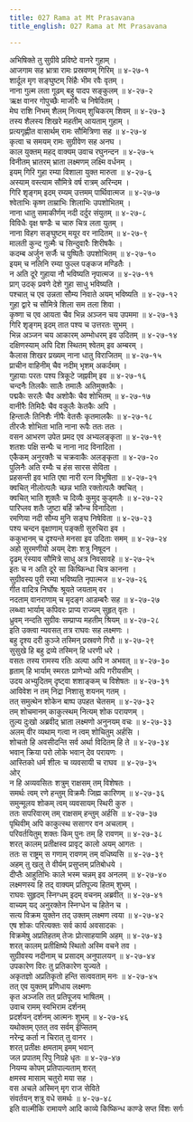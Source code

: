 ```yaml
---
title: 027 Rama at Mt Prasavana
title_english: 027 Rama at Mt Prasavana

---
```

<div class="audioEmbed"  caption="श्रीराम-हरिसीताराममूर्ति-घनपाठिभ्यां वचनम्" src="https://archive.org/download/Ramayana-recitation-Sriram-harisItArAmamUrti-Ghanapaati-v2/Kanda_4/Kanda_4_KSK-027-Ramasya_Prasravana_Girinivasaha.mp3"></div>

अभिषिक्ते तु सुग्रीवे प्रविष्टे वानरे गुहाम् ।  
आजगाम सह भ्रात्रा रामः प्रस्रवणम् गिरिम् ॥ ४-२७-१  
शार्दूल मृग सङ्घुष्टम् सिंहैः भीम रवैः वृतम् ।  
नाना गुल्म लता गूढम् बहु पादप सङ्कुलम् ॥ ४-२७-२  
ऋक्ष वानर गोपुच्छैः मार्जारैः च निषेवितम् ।  
मेघ राशि निभम् शैलम् नित्यम् शुचिकरम् शिवम् ॥ ४-२७-३  
तस्य शैलस्य शिखरे महतीम् आयताम् गुहाम् ।  
प्रत्यगृह्णीत वासार्थम् रामः सौमित्रिणा सह ॥ ४-२७-४  
कृत्वा च समयम् रामः सुग्रीवेण सह अनघ ।  
काल युक्तम् महद् वाक्यम् उवाच रघुनन्दन ॥ ४-२७-५  
विनीतम् भ्रातरम् भ्राता लक्ष्मणम् लक्ष्मि वर्धनम् ।  
इयम् गिरि गुहा रम्या विशाला युक्त मारुता ॥ ४-२७-६  
अस्याम् वस्त्याम सौमित्रे वर्ष रात्रम् अरिन्दम ।  
गिरि शृङ्गम् इदम् रम्यम् उत्तमम् पार्थिवात्मज ॥ ४-२७-७  
श्वेताभिः कृष्ण ताम्राभिः शिलाभिः उपशोभितम् ।  
नाना धातु समाकीर्णम् नदी दर्दुर संयुतम् ॥ ४-२७-८  
विविधैः वृक्ष षण्डैः च चारु चित्र लता युतम् ।  
नाना विहग सङ्घुष्टम् मयूर वर नादितम् ॥ ४-२७-९  
मालती कुन्द गुल्मैः च सिन्दुवारैः शिरीषकैः ।  
कदम्ब अर्जुन सर्जैः च पुष्पितैः उपशोभितम् ॥ ४-२७-१०  
इयम् च नलिनि रम्या फुल्ल पङ्कज मण्डितैः ।  
न अति दूरे गुहाया नौ भविष्यति नृपात्मज ॥ ४-२७-११  
प्राग् उदक् प्रवणे देशे गुहा साधु भविष्यति ।  
पश्चात् च एव उन्नता सौम्य निवाते अयम् भविष्यति ॥ ४-२७-१२  
गुहा द्वारे च सौमित्रे शिला सम तला शिवा ।  
कृष्णा च एव आयता चैव भिन्न अञ्जन चय उपममा ॥ ४-२७-१३  
गिरि शृङ्गम् इदम् तात पश्य च उत्तरतः सुभम् ।  
भिन्न अञ्जन चय आकारम् अम्भोधरम् इव उदितम् ॥ ४-२७-१४  
दक्षिणस्याम् अपि दिश स्थितम् श्वेतम् इव अम्बरम् ।  
कैलास शिखर प्रख्यम् नाना धातु विराजितम् ॥ ४-२७-१५  
प्राचीन वाहिनीम् चैव नदीम् भृशम् अकर्दमम् ।  
गुहायाः परतः पश्य त्रिकूटे जह्नवीम् इव ॥ ४-२७-१६  
चन्दनैः तिलकैः सालैः तमालैः अतिमुक्तकैः ।  
पद्मकैः सरलैः चैव अशोकैः चैव शोभितम् ॥ ४-२७-१७  
वानीरैः तिमिदैः चैव वकुलैः केतकैः अपि ।  
हिन्तालैः तिनिशैः नीपैः वेतसैः कृतमालकैः ॥ ४-२७-१८  
तीरजैः शोभिता भाति नाना रूपैः ततः ततः ।  
वसन आभरण उपेत प्रमद एव अभ्यलङ्कृता ॥ ४-२७-१९  
शतशः पक्षि सन्घैः च नाना नाद विनादिता ।  
एकैकम् अनुरक्तैः च चक्रवाकैः अलङ्कृता ॥ ४-२७-२०  
पुलिनैः अति रम्यैः च हंस सारस सेविता ।  
प्रहसन्ती इव भाति एषा नारी रत्न विभूषिता ॥ ४-२७-२१  
क्वचित् नीलोत्पलैः च्छन्न भाति रक्तोत्पलैः क्वचित् ।  
क्वचित् भाति शुक्लैः च दिव्यैः कुमुद कुड्मलैः ॥ ४-२७-२२  
पारिप्लव शतैः जुष्टा बर्हि क्रौन्च विनादिता ।  
रमणिया नदी सौम्य मुनि सङ्घ निषेविता ॥ ४-२७-२३  
पश्य चन्दन वृक्षाणाम् पङ्क्ती सुरुचिरा इव ।  
ककुभानम् च दृश्यन्ते मनसा इव उदिताः समम् ॥ ४-२७-२४  
अहो सुरमणीयो अयम् देशः शत्रु निषूदन ।  
दृढम् रंस्याव सौमित्रे साधु अत्र निवसावहे ॥ ४-२७-२५  
इतः च न अति दूरे सा किष्किन्धा चित्र कानना ।  
सुग्रीवस्य पुरी रम्या भविष्यति नृपात्मज ॥ ४-२७-२६  
गीत वादित्र निर्घोषः श्रूयते जयताम् वर ।  
नदताम् वानराणाम् च मृदङ्ग आडम्बरैः सह ॥ ४-२७-२७  
लब्ध्वा भार्याम् कपिवरः प्राप्य राज्यम् सुहृत् वृतः ।  
ध्रुवम् नन्दति सुग्रीवः सम्प्राप्य महतीम् श्रियम् ॥ ४-२७-२८  
इति उक्त्वा न्यवसत् तत्र राघवः सह लक्ष्मणः ।  
बहु दृश्य दरी कुञ्जे तस्मिन् प्रस्रवणे गिरौ ॥ ४-२७-२९  
सुसुखे हि बहु द्रव्ये तस्मिन् हि धरणी धरे ।  
वसतः तस्य रामस्य रतिः अल्पा अपि न अभवत् ॥ ४-२७-३०  
हृताम् हि भार्याम् स्मरतः प्राणेभ्यो अपि गरीयसीम् ।  
उदय अभ्युदितम् दृष्ट्वा शशाङ्कम् च विशेषतः ॥ ४-२७-३१  
आविवेश न तम् निद्रा निशासु शयनम् गतम् ।  
तत् समुत्थेन शोकेन बाष्प उपहत चेतसम् ॥ ४-२७-३२  
तम् शोचमानम् काकुत्स्थम् नित्यम् शोक परायणम् ।  
तुल्य दुःखो अब्रवीद् भ्राता लक्ष्मणो अनुनयम् वचः ॥ ४-२७-३३  
अलम् वीर व्यथाम् गत्वा न त्वम् शोचितुम् अर्हसि ।  
शोचतो हि अवसीदन्ति सर्व अर्था विदितम् हि ते ॥ ४-२७-३४  
भवान् क्रिया परो लोके भवान् देव परायणः ।  
आस्तिको धर्म शीलः च व्यवसायी च राघव ॥ ४-२७-३५  
ओर्  
न हि अव्यवसितः शत्रुम् राक्षसम् तम् विशेषतः ।  
समर्थः त्वम् रणे हन्तुम् विक्रमैः जिह्म कारिणम् ॥ ४-२७-३६  
समुन्मूलय शोकम् त्वम् व्यवसायम् स्थिरी कुरु ।  
ततः सपरिवारम् तम् राक्षसम् हन्तुम् अर्हसि ॥ ४-२७-३७  
पृथिवीम् अपि काकुत्स्थ ससागर वन अचलाम् ।  
परिवर्तयितुम् शक्तः किम् पुनः तम् हि रावणम् ॥ ४-२७-३८  
शरत् कालम् प्रतीक्षस्व प्रावृट् कालो अयम् आगतः ।  
ततः स राष्ट्रम् स गणाम् रावणम् तम् वधिष्यसि ॥ ४-२७-३९  
अहम् तु खलु ते वीर्यम् प्रसुप्तम् प्रतिबोधये ।  
दीप्तैः आहुतिभिः काले भस्म चन्नम् इव अनलम् ॥ ४-२७-४०  
लक्ष्मणस्य हि तद् वाक्यम् प्रतिपूज्य हितम् शुभम् ।  
राघवः सुहृदम् स्निग्धम् इदम् वचनम् अब्रवीत् ॥ ४-२७-४१  
वाच्यम् यद् अनुरक्तेन स्निग्धेन च हितेन च ।  
सत्य विक्रम युक्तेन तद् उक्तम् लक्ष्मण त्वया ॥ ४-२७-४२  
एष शोकः परित्यक्तः सर्व कार्य अवसादकः ।  
विक्रमेषु अप्रतिहतम् तेजः प्रोत्साहयामि अहम् ॥ ४-२७-४३  
शरत् कालम् प्रतीक्षिष्ये स्थितो अस्मि वचने तव ।  
सुग्रीवस्य नदीनाम् च प्रसादम् अनुपालयन् ॥ ४-२७-४४  
उपकारेण विरः तु प्रतिकारेण युज्यते ।  
अकृतज्ञो अप्रतिकृतो हन्ति सत्ववताम् मनः ॥ ४-२७-४५  
तत् एव युक्तम् प्रणिधाय लक्ष्मणः  
कृत अञ्जलि तत् प्रतिपूजय भाषितम् ।  
उवाच रामम् स्वभिराम दर्शनम्  
प्रदर्शयन् दर्शनम् आत्मनः शुभम् ॥ ४-२७-४६  
यथोक्तम् एतत् तव सर्वम् ईप्सितम्  
नरेन्द्र कर्ता न चिरात् तु वानर ।  
शरत् प्रतीक्षः क्षमताम् इमम् भवान्  
जल प्रपातम् रिपु निग्रहे धृतः ॥ ४-२७-४७  
नियम्य कोपम् प्रतिपाल्यताम् शरत्  
क्षमस्व मासाम् चतुरो मया सह ।  
वस अचले अस्मिन् मृग राज सेविते  
संवर्तयन् शत्रु वधे समर्थः ॥ ४-२७-४८  
इति वाल्मीकि रामायणे आदि काव्ये किष्किन्ध काण्डे सप्त विंशः सर्गः